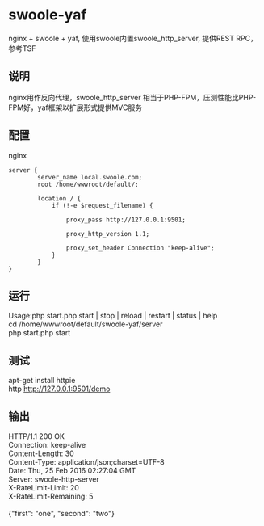 # swoole-yaf
nginx + swoole + yaf, 使用swoole内置swoole_http_server, 提供REST RPC，参考TSF
## 说明
nginx用作反向代理，swoole_http_server 相当于PHP-FPM，压测性能比PHP-FPM好，yaf框架以扩展形式提供MVC服务

## 配置
nginx<br>
```
server {
        server_name local.swoole.com;
        root /home/wwwroot/default/;
        
        location / {
            if (!-e $request_filename) {
            
            	proxy_pass http://127.0.0.1:9501;
             
            	proxy_http_version 1.1;
             
            	proxy_set_header Connection "keep-alive";
            }
        }
}
```

## 运行
Usage:php start.php start | stop | reload | restart | status | help<br>
cd /home/wwwroot/default/swoole-yaf/server<br>
php start.php start<br>

## 测试
apt-get install httpie<br>
http http://127.0.0.1:9501/demo<br>

## 输出
HTTP/1.1 200 OK<br>
Connection: keep-alive<br>
Content-Length: 30<br>
Content-Type: application/json;charset=UTF-8<br>
Date: Thu, 25 Feb 2016 02:27:04 GMT<br>
Server: swoole-http-server<br>
X-RateLimit-Limit: 20<br>
X-RateLimit-Remaining: 5<br>
<br>
{"first": "one", "second": "two"}
